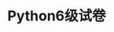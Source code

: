 ---
title: Python6级试卷
tags:
  - 电子协会考级
  - Python6级
icon: tabler:rosette-number-6
createTime: 2025/03/17 13:38:41
permalink: /qceitseries/Python/python6/python61.html
---